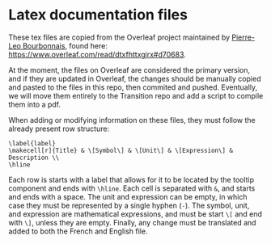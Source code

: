 # Latex documentation files
These tex files are copied from the Overleaf project maintained by [Pierre-Leo Bourbonnais](https://github.com/kaligrafy), found here: https://www.overleaf.com/read/dtxfhttxgjrx#d70683.

At the moment, the files on Overleaf are considered the primary version, and if they are updated in Overleaf, the changes should be manually copied and pasted to the files in this repo, then commited and pushed. Eventually, we will move them entirely to the Transition repo and add a script to compile them into a pdf.

When adding or modifying information on these files, they must follow the already present row structure:
```
\label{label}
\makecell[r]{Title} & \[Symbol\] & \[Unit\] & \[Expression\] & Description \\
\hline
```
Each row is starts with a label that allows for it to be located by the tooltip component and ends with `\hline`. Each cell is separated with `&`, and starts and ends with a space. The unit and expression can be empty, in which case they must be represented by a single hyphen (`-`). The symbol, unit, and expression are mathematical expressions, and must be start `\[` and end with `\]`, unless they are empty. Finally, any change must be translated and added to both the French and English file.